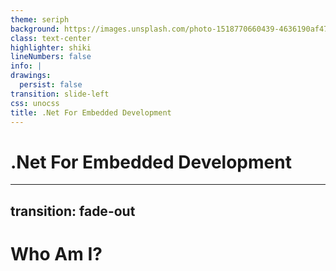 ```yaml
---
theme: seriph
background: https://images.unsplash.com/photo-1518770660439-4636190af475?ixlib=rb-4.0.3&ixid=M3wxMjA3fDB8MHxwaG90by1wYWdlfHx8fGVufDB8fHx8fA%3D%3D&auto=format&fit=crop&w=1170&q=80
class: text-center
highlighter: shiki
lineNumbers: false
info: |
drawings:
  persist: false
transition: slide-left
css: unocss
title: .Net For Embedded Development
---
```


# .Net For Embedded Development

---
transition: fade-out
---

# Who Am I?
